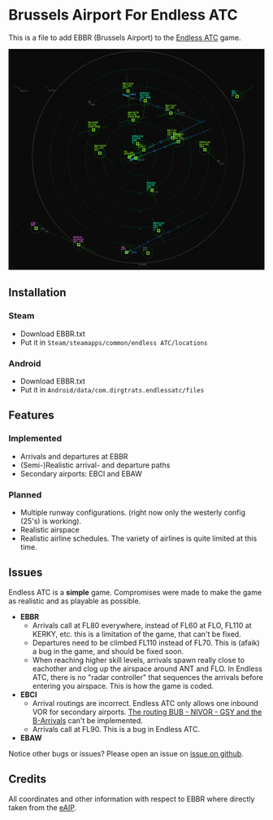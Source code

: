 
# Brussels Airport For Endless ATC

This is a file to add EBBR (Brussels Airport) to the [Endless ATC](https://steamcommunity.com/app/666610) game.

![EBBR, EBCI and EBAW in Endless ATC](https://github.com/aap007freak/EndlessATC_EBBR/blob/master/ebbr.png)


## Installation
### Steam
* Download EBBR.txt
* Put it in `Steam/steamapps/common/endless ATC/locations` 
### Android
* Download EBBR.txt
* Put it in `Android/data/com.dirgtrats.endlessatc/files`
## Features
### Implemented
* Arrivals and departures at EBBR
* (Semi-)Realistic arrival- and departure paths
* Secondary airports: EBCI and EBAW
### Planned
* Multiple runway configurations. (right now only the westerly config (25's) is working).
* Realistic airspace
* Realistic airline schedules. The variety of airlines is quite limited at this time.
## Issues
Endless ATC is a **simple** game. Compromises were made to make the game as realistic and as playable as possible.
* **EBBR**
	* Arrivals call at FL80 everywhere, instead of FL60 at FLO, FL110 at KERKY, etc. this is a limitation of the game, that can't be fixed. 
	* Departures need to be climbed FL110 instead of FL70. This is (afaik) a bug in the game, and should be fixed soon.
	* When reaching higher skill levels, arrivals spawn really close to eachother and clog up the airspace around ANT and FLO. In Endless ATC, there is no "radar controller" that sequences the arrivals before entering you airspace. This is how the game is coded.
* **EBCI**
	* Arrival routings are incorrect. Endless ATC only allows one inbound VOR for secondary airports. [The routing BUB - NIVOR - GSY and the B-Arrivals](https://ops.skeyes.be/html/belgocontrol_static/eaip/eAIP_Main/graphics/eAIP/EBCI_STAR01_v10.pdf) can't be implemented.
	* Arrivals call at FL90. This is a bug in Endless ATC.
* **EBAW**

Notice other bugs or issues? Please open an issue on [issue on github](https://github.com/aap007freak/EndlessATC_EBBR/issues).
## Credits
All coordinates and other information with respect to EBBR where directly taken from the [eAIP](https://ops.skeyes.be/html/belgocontrol_static/eaip/eAIP_Main/html/index-en-GB.html).
